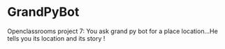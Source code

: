 # GrandPyBot
Openclassrooms project 7: You ask grand py bot for a place location...He tells you its location and its story !
